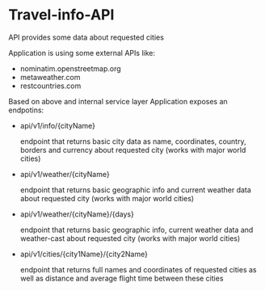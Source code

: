 # Travel-info-API
API provides some data about requested cities

Application is using some external APIs like:

- nominatim.openstreetmap.org
- metaweather.com
- restcountries.com

Based on above and internal service layer Application exposes an endpotins:

  - api/v1/info/{cityName}
  
      endpoint that returns basic city data as name, coordinates, country, borders and currency
      about requested city (works with major world cities)
 
  - api/v1/weather/{cityName}
   
      endpoint that returns basic geographic info and current weather data
      about requested city (works with major world cities)
    
  - api/v1/weather/{cityName}/{days}

      endpoint that returns basic geographic info, current weather data and weather-cast
      about requested city (works with major world cities)
      
  - api/v1/cities/{city1Name}/{city2Name}

      endpoint that returns full names and coordinates of requested cities
      as well as distance and average flight time between these cities
